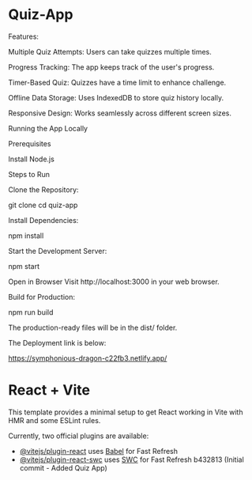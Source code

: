 # Quiz-App

Features:

Multiple Quiz Attempts: Users can take quizzes multiple times.

Progress Tracking: The app keeps track of the user's progress.

Timer-Based Quiz: Quizzes have a time limit to enhance challenge.

Offline Data Storage: Uses IndexedDB to store quiz history locally.

Responsive Design: Works seamlessly across different screen sizes.

Running the App Locally

Prerequisites

Install Node.js

Steps to Run

Clone the Repository:

git clone <repository-url>
cd quiz-app

Install Dependencies:

npm install

Start the Development Server:

npm start

Open in Browser
Visit http://localhost:3000 in your web browser.

Build for Production:

npm run build

The production-ready files will be in the dist/ folder.

The Deployment link is below:

https://symphonious-dragon-c22fb3.netlify.app/

# React + Vite

This template provides a minimal setup to get React working in Vite with HMR and some ESLint rules.

Currently, two official plugins are available:

- [@vitejs/plugin-react](https://github.com/vitejs/vite-plugin-react/blob/main/packages/plugin-react/README.md) uses [Babel](https://babeljs.io/) for Fast Refresh
- [@vitejs/plugin-react-swc](https://github.com/vitejs/vite-plugin-react-swc) uses [SWC](https://swc.rs/) for Fast Refresh
  b432813 (Initial commit - Added Quiz App)
